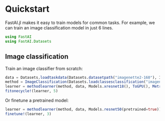 # Quickstart

FastAI.jl makes it easy to train models for common tasks. For example, we can train an image classification model in just 6 lines.

```julia
using FastAI
using FastAI.Datasets
```

## Image classification

Train an image classifier from scratch:

```julia
data = Datasets.loadtaskdata(Datasets.datasetpath("imagenette2-160"), ImageClassificationTask)
method = ImageClassification(Datasets.loadclassesclassification("imagenette2-160"), (160, 160))
learner = methodlearner(method, data, Models.xresnet18(), ToGPU(), Metrics(accuracy))
fitonecycle!(learner, 5)
```

Or finetune a pretrained model:

```julia
learner = methodlearner(method, data, Models.resnet50(pretrained=true))
finetune!(learner, 3)
```